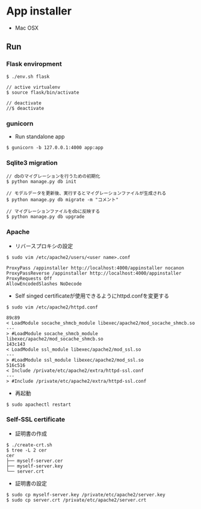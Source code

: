 # App installer

- Mac OSX

## Run

### Flask enviropment

```
$ ./env.sh flask

// active virtualenv 
$ source flask/bin/activate

// deactivate
//$ deactivate
``` 

### gunicorn

- Run standalone app

```
$ gunicorn -b 127.0.0.1:4000 app:app
```

### Sqlite3 migration

```
// dbのマイグレーションを行うための初期化
$ python manage.py db init

// モデルデータを更新後、実行するとマイグレーションファイルが生成される
$ python manage.py db migrate -m "コメント"

// マイグレーションファイルをdbに反映する
$ python manage.py db upgrade
```

### Apache 

- リバースプロキシの設定

```
$ sudo vim /etc/apache2/users/<user name>.conf
```

```
ProxyPass /appinstaller http://localhost:4000/appinstaller nocanon
ProxyPassReverse /appinstaller http://localhost:4000/appinstaller
ProxyRequests Off
AllowEncodedSlashes NoDecode
```

- Self singed certificateが使用できるようにhttpd.confを変更する

```
$ sudo vim /etc/apache2/httpd.conf
```

```
89c89
< LoadModule socache_shmcb_module libexec/apache2/mod_socache_shmcb.so
---
> #LoadModule socache_shmcb_module libexec/apache2/mod_socache_shmcb.so
143c143
< LoadModule ssl_module libexec/apache2/mod_ssl.so
---
> #LoadModule ssl_module libexec/apache2/mod_ssl.so
516c516
< Include /private/etc/apache2/extra/httpd-ssl.conf
---
> #Include /private/etc/apache2/extra/httpd-ssl.conf
```

- 再起動

```
$ sudo apachectl restart
```

### Self-SSL certificate

- 証明書の作成

```
$ ./create-crt.sh
$ tree -L 2 cer
cer
├── myself-server.cer
├── myself-server.key
└── server.crt
```

- 証明書の設定

```
$ sudo cp myself-server.key /private/etc/apache2/server.key
$ sudo cp server.crt /private/etc/apache2/server.crt
```

